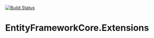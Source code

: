 [![Build Status](https://dev.azure.com/capraibex/OpenSource/_apis/build/status/EntityFrameworkCore.Extensions)](https://dev.azure.com/capraibex/OpenSource/_build/latest?definitionId=26)

# EntityFrameworkCore.Extensions

